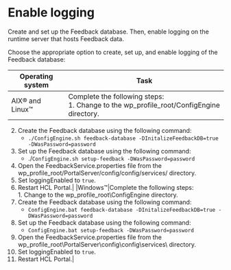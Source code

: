 # Enable logging

Create and set up the Feedback database. Then, enable logging on the runtime server that hosts Feedback data.

Choose the appropriate option to create, set up, and enable logging of the Feedback database:

|Operating system|Task|
|----------------|----|
|AIX® and Linux™|Complete the following steps:<br> 1.  Change to the wp_profile_root/ConfigEngine directory.<br>
2.  Create the Feedback database using the following command:<br>
    -   `./ConfigEngine.sh feedback-database -DInitalizeFeedbackDB=true -DWasPassword=password`<br>
3.  Set up the Feedback database using the following command:<br>
    -   ./`ConfigEngine.sh setup-feedback -DWasPassword=password` <br>
4.  Open the FeedbackService.properties file from the wp_profile_root/PortalServer/config/config/services/ directory. <br>
5.  Set loggingEnabled to `true`.<br>
6.  Restart HCL Portal.|
|Windows™|Complete the following steps: <br>1.  Change to the wp_profile_root\ConfigEngine directory.<br>
2.  Create the Feedback database using the following command:<br>
    -   `ConfigEngine.bat feedback-database -DInitalizeFeedbackDB=true -DWasPassword=password`<br>
3.  Set up the Feedback database using the following command:<br>
    -   `ConfigEngine.bat setup-feedback -DWasPassword=password`<br>
4.  Open the FeedbackService.properties file from the wp_profile_root\PortalServer\config\config\services\ directory.<br>
5.  Set loggingEnabled to `true`.<br>
6.  Restart HCL Portal.|



